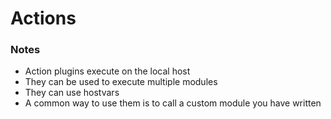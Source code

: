 # Actions


### Notes

* Action plugins execute on the local host
* They can be used to execute multiple modules
* They can use hostvars
* A common way to use them is to call a custom module you have written
